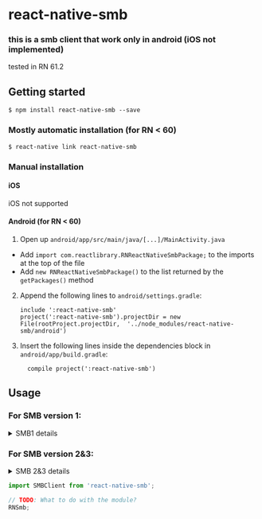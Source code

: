 
# react-native-smb

### this is a smb client that work only in android (iOS not implemented)
 tested in RN 61.2

## Getting started

`$ npm install react-native-smb --save`

### Mostly automatic installation (for RN < 60)

`$ react-native link react-native-smb`

### Manual installation


#### iOS

iOS not supported

#### Android (for RN < 60)

1. Open up `android/app/src/main/java/[...]/MainActivity.java`
  - Add `import com.reactlibrary.RNReactNativeSmbPackage;` to the imports at the top of the file
  - Add `new RNReactNativeSmbPackage()` to the list returned by the `getPackages()` method
2. Append the following lines to `android/settings.gradle`:
  	```
  	include ':react-native-smb'
  	project(':react-native-smb').projectDir = new File(rootProject.projectDir, 	'../node_modules/react-native-smb/android')
  	```
3. Insert the following lines inside the dependencies block in `android/app/build.gradle`:
  	```
      compile project(':react-native-smb')
  	```


## Usage

### For SMB version 1:
<details>
  <summary>SMB1 details</summary>
  
  
import react-native-smb where want to use, 
```javascript
import {SMB1Client} from 'react-native-smb';
```

then create new SMBClient (and set connection properties)
```javascript
this.smbClient = new SMBClient(
    '0.0.0.0',//ip
    '',//port
    'sharedFolder',//sharedFolder,
    'workGroup',//workGroup,
    'username',//username,
    'password',//password,
    (data) => {//callback - can be null (not setting)
        console.log('new SMBClient data (callback): ' + JSON.stringify(data));
    },
);

this.smbClient.on(
    'init',
    (data) => {
        console.log('new SMBClient data (on init): ' + JSON.stringify(data));
    },
);
```

to catch all errors, set smbClient.on with "error" event name
```javascript
this.smbClient.on(
    'error',
    (data) => {
        console.log('error in SMBClient (on error): ' + JSON.stringify(data));
    },
);
```


test server connectivity of created smbClient
```javascript
this.smbClient.on(
    'testConnection',
    (data) => {
        console.log('testConnection data (on testConnection): ' + JSON.stringify(data));
    },
);
this.smbClient.testConnection(
    (data) => {//callback
        console.log('testConnection data (callback): ' + JSON.stringify(data));
    },
);
```

list files and folders in given path of smb server for created smbClient
```javascript
this.smbClient.on(
    'list',
    (data) => {
        console.log('list data (on list): ' + JSON.stringify(data));
    },
);

this.smbClient.list(
    'target/path/to/list',//the path to list files and folders
    (data) => {//callback
        console.log('list data (callback): ' + JSON.stringify(data));
    },
);
```

to download a file from smb server for created smbClient
```javascript
this.smbClient.on(
    'downloadProgress',
    (data) => {
        console.log('download progress data (on downloadProgress): ' + JSON.stringify(data));
        this.smbClient.cancelDownload(data.downloadId);
    },
);

this.smbClient.on(
    'download',
    (data) => {
        console.log('download data (on download): ' + JSON.stringify(data));
    },
);

this.smbClient.download(
    'from/path',//source path of file to download (in SMB server)
    'to/path',//destination path to save downloaded file (in Android device)
    'file.name',//the name of file to download
    (data) => {//callback
        console.log('download data (callback): ' + JSON.stringify(data));
    },
);
```

to upload a file from android device local path to a path in SMB server
```javascript
this.smbClient.on(
    'uploadProgress',
    (data) => {
        console.log('upload progress data (on uploadProgress): ' + JSON.stringify(data));
        this.smbClient.cancelUpload(data.uploadId)

    },
);

this.smbClient.on(
    'upload',
    (data) => {
        console.log('upload data (on upload): ' + JSON.stringify(data));
    },
);

this.smbClient.upload(
    'from/path',//source path of file to upload (in Android devic)
    'to/path',//destination path to to upload (in SMB server)
    'file.name',//the name of file to upload
    (data) => {//callback
        console.log('upload data (callback): ' + JSON.stringify(data));
    },
);
```

to rename a file at a path in SMB server
```javascript
this.smbClient.on(
    'rename',
    (data) => {
        console.log('rename data (on rename): ' + JSON.stringify(data));
    },
);

this.smbClient.rename(
    'path/of/file', //a path of file to rename in SMB server
    'old.name', //old file name
    'new.name', //new file name
    (data) => {//callback
        console.log('rename data (callback): ' + JSON.stringify(data));
    },
);
```

to move a file at the SMB server side
```javascript
this.smbClient.on(
    'moveTo',
    (data) => {
        console.log('moveTo data (on moveTo): ' + JSON.stringify(data));
    },
);

this.smbClient.moveTo(
    'from/path', //source path of file to move (in SMB server)
    'to/path', //destination path to to move (in SMB server)
    'file.name', //the name of file to move
    (data) => {//callback
        console.log('moveTo data (callback): ' + JSON.stringify(data));
    },
);
```

to copy a file at the SMB server side
```javascript
this.smbClient.on(
    'copyTo',
    (data) => {
        console.log('copyTo data (on copyTo): ' + JSON.stringify(data));
    },
);

this.smbClient.copyTo(
    'from/path', //source path of file to move (in SMB server)
    'to/path', //destination path to to move (in SMB server)
    'file.name', //the name of file to move
    (data) => {//callback
        console.log('copyTo data (callback): ' + JSON.stringify(data));
    },
);
```

to make a directory at the SMB server side
```javascript
this.smbClient.on(
    'makeDir',
    (data) => {
        console.log('makeDir data (on makeDir): ' + JSON.stringify(data));
    },
);

this.smbClient.makeDir(
    'path/to/make', //path of new directory in smb server
    (data) => {//callback
        console.log('makeDir data (callback): ' + JSON.stringify(data));
    },
);
```

to delete a file or directory at the SMB server side
```javascript
this.smbClient.on(
    'delete',
    (data) => {
        console.log('delete data (on delete): ' + JSON.stringify(data));
    },
);

this.smbClient.delete(
    'path/to/delete', //path of a file or directory in smb server to delete
    (data) => {//callback
        console.log('delete data (callback): ' + JSON.stringify(data));
    },
);
```

to disconnect a client from server
```javascript
this.smbClient.on(
    'disconnect',
    (data) => {
        console.log('disconnect data (on disconnect): ' + JSON.stringify(data));
        this.smbClient = null
    },
);

this.smbClient.disconnect(
    (data) => {//callback
        console.log('disconnect data (callback): ' + JSON.stringify(data));
    },
);
````
</details>









### For SMB version 2&3:
<details>
  <summary>SMB 2&3 details</summary>
  
  
import react-native-smb where want to use,
```javascript
import SMBClient from 'react-native-smb';
```

then create new SMBClient (and set connection properties)
```javascript
this.smbClient = new SMBClient(
    '0.0.0.0',//ip
    '',//port
    'sharedFolder',//sharedFolder,
    'workGroup',//workGroup,
    'username',//username,
    'password',//password,
    (data) => {//callback - can be null (not setting)
        console.log('new SMBClient data (callback): ' + JSON.stringify(data));
    },
);

this.smbClient.on(
    'connect',
    (data) => {
        console.log('new SMBClient data (on connect): ' + JSON.stringify(data));
    },
);
```

to catch all errors, set smbClient.on with "error" event name
```javascript
this.smbClient.on(
    'error',
    (data) => {
        console.log('error in SMBClient (on error): ' + JSON.stringify(data));
    },
);
```


check is connected to server
```javascript
let isConnected = this.smbClient.isConnected();
if(isConnected){
    console.log('SMBClient is connected. ' );
}else{
    console.log('SMBClient is disconnected. ' );
}
```


check file exist on server
```javascript
let fileExist = this.smbClient.isFileExist();
if(fileExist){
    console.log('file exist in server. ' );
}else{
    console.log('file not exist in server. ' );
}
```


check folder exist on server
```javascript
let folderExist = this.smbClient.isFolderExist();
if(folderExist){
    console.log('folder exist in server. ' );
}else{
    console.log('folder not exist in server. ' );
}
```


list files and folders in given path of smb server for created smbClient
```javascript
this.smbClient.on(
    'list',
    (data) => {
        console.log('list data (on list): ' + JSON.stringify(data));
    },
);

this.smbClient.list(
    'target/path/to/list',//the path to list files and folders
    (data) => {//callback
        console.log('list data (callback): ' + JSON.stringify(data));
    },
);
```


</details>

```javascript
import SMBClient from 'react-native-smb';

// TODO: What to do with the module?
RNSmb;
```

